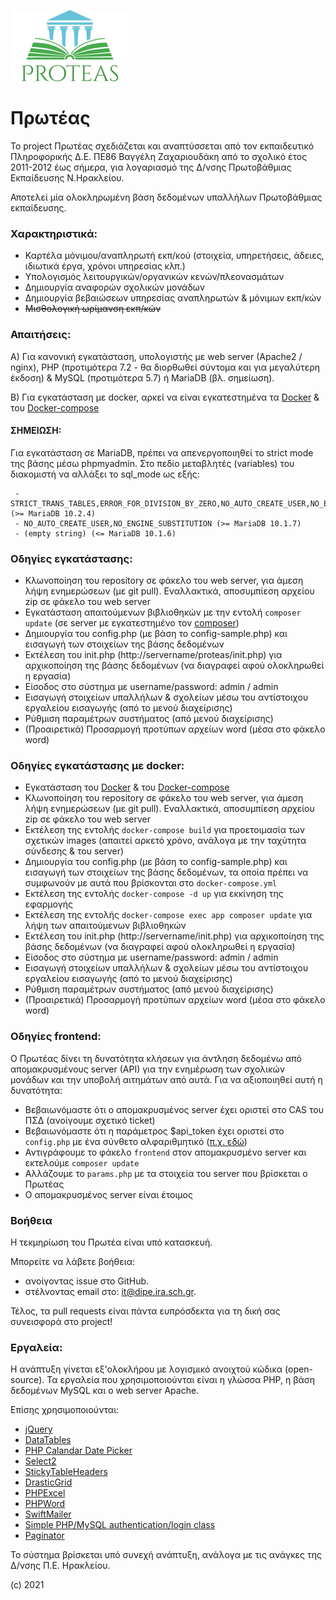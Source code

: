 ![logo](/images/logo.png)

# Πρωτέας

Το project Πρωτέας σχεδιάζεται και αναπτύσσεται από τον εκπαιδευτικό Πληροφορικής Δ.Ε. ΠΕ86 Βαγγέλη Ζαχαριουδάκη από το σχολικό έτος 2011-2012 έως σήμερα, για λογαριασμό της Δ/νσης Πρωτοβάθμιας Εκπαίδευσης Ν.Ηρακλείου.

Αποτελεί μία ολοκληρωμένη βάση δεδομένων υπαλλήλων Πρωτοβάθμιας εκπαίδευσης.

### Χαρακτηριστικά:

- Καρτέλα μόνιμου/αναπληρωτή εκπ/κού (στοιχεία, υπηρετήσεις, άδειες, ιδιωτικά έργα, χρόνοι υπηρεσίας κλπ.)
- Υπολογισμός λειτουργικών/οργανικών κενών/πλεονασμάτων
- Δημιουργία αναφορών σχολικών μονάδων
- Δημιουργία βεβαιώσεων υπηρεσίας αναπληρωτών & μόνιμων εκπ/κών
- ~~Μισθολογική ωρίμανση εκπ/κών~~

### Απαιτήσεις:
Α) Για κανονική εγκατάσταση, υπολογιστής με web server (Apache2 / nginx), PHP (προτιμότερα 7.2 - θα διορθωθεί σύντομα και για μεγαλύτερη έκδοση) & MySQL (προτιμότερα 5.7) ή MariaDB (βλ. σημείωση).

Β) Για εγκατάσταση με docker, αρκεί να είναι εγκατεστημένα τα [Docker](https://docs.docker.com/get-docker/) & του [Docker-compose](https://docs.docker.com/compose/install/)

#### ΣΗΜΕΙΩΣΗ: 
Για εγκατάσταση σε MariaDB, πρέπει να απενεργοποιηθεί το strict mode της βάσης μέσω phpmyadmin.
Στο πεδίο μεταβλητές (variables) του διακομιστή να αλλάξει το sql_mode ως εξής:

   ```
    - STRICT_TRANS_TABLES,ERROR_FOR_DIVISION_BY_ZERO,NO_AUTO_CREATE_USER,NO_ENGINE_SUBSTITUTION (>= MariaDB 10.2.4)
    - NO_AUTO_CREATE_USER,NO_ENGINE_SUBSTITUTION (>= MariaDB 10.1.7)
    - (empty string) (<= MariaDB 10.1.6)
  ```

### Οδηγίες εγκατάστασης:
- Κλωνοποίηση του repository σε φάκελο του web server, για άμεση λήψη ενημερώσεων (με git pull). Εναλλακτικά, αποσυμπίεση αρχείου zip σε φάκελο του web server
- Εγκατάσταση απαιτούμενων βιβλιοθηκών με την εντολή `composer update` (σε server με εγκατεστημένο τον [composer](https://getcomposer.org/))
- Δημιουργία του config.php (με βάση το config-sample.php) και εισαγωγή των στοιχείων της βάσης δεδομένων
- Εκτέλεση του init.php (http://servername/proteas/init.php) για αρχικοποίηση της βάσης δεδομένων (να διαγραφεί αφού ολοκληρωθεί η εργασία)
- Είσοδος στο σύστημα με username/password: admin / admin
- Εισαγωγή στοιχείων υπαλλήλων & σχολείων μέσω του αντίστοιχου εργαλείου εισαγωγής (από το μενού διαχείρισης)
- Ρύθμιση παραμέτρων συστήματος (από μενού διαχείρισης)
- (Προαιρετικά) Προσαρμογή προτύπων αρχείων word (μέσα στο φάκελο word)

### Οδηγίες εγκατάστασης με docker:
- Εγκατάσταση του [Docker](https://docs.docker.com/get-docker/) & του [Docker-compose](https://docs.docker.com/compose/install/)
- Κλωνοποίηση του repository σε φάκελο του web server, για άμεση λήψη ενημερώσεων (με git pull). Εναλλακτικά, αποσυμπίεση αρχείου zip σε φάκελο του web server
- Εκτέλεση της εντολής `docker-compose build` για προετοιμασία των σχετικών images (απαιτεί αρκετό χρόνο, ανάλογα με την ταχύτητα σύνδεσης & του server)
- Δημιουργία του config.php (με βάση το config-sample.php) και εισαγωγή των στοιχείων της βάσης δεδομένων, τα οποία πρέπει να συμφωνούν με αυτά που βρίσκονται στο `docker-compose.yml`
- Εκτέλεση της εντολής `docker-compose -d up` για εκκίνηση της εφαρμογής
- Εκτέλεση της εντολής `docker-compose exec app composer update` για λήψη των απαιτούμενων βιβλιοθηκών
- Εκτέλεση του init.php (http://servername/init.php) για αρχικοποίηση της βάσης δεδομένων (να διαγραφεί αφού ολοκληρωθεί η εργασία)
- Είσοδος στο σύστημα με username/password: admin / admin
- Εισαγωγή στοιχείων υπαλλήλων & σχολείων μέσω του αντίστοιχου εργαλείου εισαγωγής (από το μενού διαχείρισης)
- Ρύθμιση παραμέτρων συστήματος (από μενού διαχείρισης)
- (Προαιρετικά) Προσαρμογή προτύπων αρχείων word (μέσα στο φάκελο word)

### Οδηγίες frontend:
Ο Πρωτέας δίνει τη δυνατότητα κλήσεων για άντληση δεδομένω από απομακρυσμένους server (API) για την ενημέρωση των σχολικών μονάδων και την υποβολή αιτημάτων από αυτά.
Για να αξιοποιηθεί αυτή η δυνατότητα:
- Βεβαιωνόμαστε ότι ο απομακρυσμένος server έχει οριστεί στο CAS του ΠΣΔ (ανοίγουμε σχετικό ticket)
- Βεβαιωνόμαστε ότι η παράμετρος $api_token έχει οριστεί στο `config.php` με ένα σύνθετο αλφαριθμητικό ([π.χ. εδώ](https://generate-random.org/api-key-generator))
- Αντιγράφουμε το φάκελο `frontend` στον απομακρυσμένο server και εκτελούμε `composer update`
- Αλλάζουμε το `params.php` με τα στοιχεία του server που βρίσκεται ο Πρωτέας
- O απομακρυσμένος server είναι έτοιμος

### Βοήθεια
Η τεκμηρίωση του Πρωτέα είναι υπό κατασκευή. 

Mπορείτε να λάβετε βοήθεια: 
- ανοίγοντας issue στο GitHub. 
- στέλνοντας email στο: it@dipe.ira.sch.gr. 

Τέλος, τα pull requests είναι πάντα ευπρόσδεκτα για τη δική σας συνεισφορά στο project!

### Εργαλεία:
Η ανάπτυξη γίνεται εξ'ολοκλήρου με λογισμικό ανοιχτού κώδικα (open-source).
Τα εργαλεία που χρησιμοποιούνται είναι η γλώσσα PHP, η βάση δεδομένων MySQL και ο web server Apache.

Επίσης χρησιμοποιούνται:

- [jQuery](https://jquery.com/)
- [DataTables](https://datatables.net/)
- [PHP Calandar Date Picker](http://www.triconsole.com/php/calendar_datepicker.php)
- [Select2](https://select2.org/)
- [StickyTableHeaders](https://github.com/jmosbech/StickyTableHeaders)
- [DrasticGrid](https://www.linux.com/news/quickly-put-data-mysql-web-drasticgrid)
- [PHPExcel](https://github.com/PHPOffice/PHPExcel)
- [PHPWord](https://github.com/PHPOffice/PHPWord)
- [SwiftMailer](https://swiftmailer.symfony.com/)
- [Simple PHP/MySQL authentication/login class](http://www.emirplicanic.com/php/simple-phpmysql-authentication-class)
- [Paginator](https://code.tutsplus.com/tutorials/how-to-paginate-data-with-php--net-2928)

Το σύστημα βρίσκεται υπό συνεχή ανάπτυξη, ανάλογα με τις ανάγκες της Δ/νσης Π.Ε. Ηρακλείου.



(c) 2021

